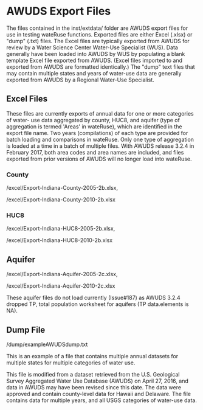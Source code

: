 
# AWUDS Export Files

The files contained in the inst/extdata/ folder are AWUDS export files for use in testing wateRuse functions. Exported files are either Excel (.xlsx) or "dump" (.txt) files. The Excel files are typically exported from AWUDS for review by a Water Science Center Water-Use Specialist (WUS). Data generally have been loaded into AWUDS by WUS by populating a blank template Excel file exported from AWUDS. (Excel files imported to and exported from AWUDS are formatted identically.) The "dump" text files that may contain multiple states and years of water-use data are generally exported from AWUDS by a Regional Water-Use Specialist. 

## Excel Files

These files are currently exports of annual data for one or more categories of water- use data aggregated by county, HUC8, and aquifer (type of aggregation is termed 'Areas' in wateRuse), which are identified in the export file name. Two years (compilations) of each type are provided for batch loading and comparisons in wateRuse. Only one type of aggregation is loaded at a time in a batch of multiple files. With AWUDS release 3.2.4 in February 2017, both area codes and area names are included, and files exported from prior versions of AWUDS will no longer load into wateRuse.

###    County

/excel/Export-Indiana-County-2005-2b.xlsx, 

/excel/Export-Indiana-County-2010-2b.xlsx

###    HUC8

/excel/Export-Indiana-HUC8-2005-2b.xlsx, 

/excel/Export-Indiana-HUC8-2010-2b.xlsx

##    Aquifer

/excel/Export-Indiana-Aquifer-2005-2c.xlsx, 

/excel/Export-Indiana-Aquifer-2010-2c.xlsx

These aquifer files do not load currently (Issue#187) as AWUDS 3.2.4 dropped TP, total population worksheet for aquifers (TP data.elements is NA). 

## Dump File

/dump/exampleAWUDSdump.txt

This is an example of a file that contains multiple annual datasets for multiple states for multiple categories of water use.

This file is modified from a dataset retrieved from the U.S. Geological Survey Aggregated Water Use Database (AWUDS) on April 27, 2016, and data in AWUDS may have been revised since this date. The data were approved and contain county-level data for Hawaii and Delaware. The file contains data for multiple years, and all USGS categories of water-use data.
